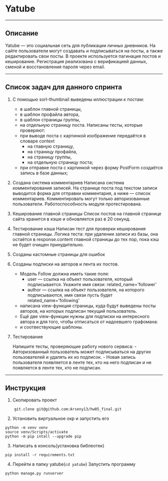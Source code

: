 # Yatube 
___
<h2>Описание</h2>

Yatube — это социальная сеть для публикации личных дневников. 
На сайте пользователи могут создавать и подписываться на посты, а также редактировать свои посты. В проекте используется пагинация постов и кеширование. Регистрация реализована с верификацией данных, сменой и восстановления пароля через email. 

___
<h2>Список задач для данного спринта</h2>

1. С помощью sorl-thumbnail выведены иллюстрации к постам:
    - в шаблон главной страницы,
    - в шаблон профайла автора,
    - в шаблон страницы группы,
    - на отдельную страницу поста.
    Написаны тесты, которые проверяют:
    - при выводе поста с картинкой изображение передаётся в словаре context
        - на главную страницу,
        - на страницу профайла,
        - на страницу группы,
        - на отдельную страницу поста;
    - при отправке поста с картинкой через форму PostForm создаётся запись в базе данных;

2. Создана система комментариев
    Написана система комментирования записей. На странице поста под текстом записи выводится форма для отправки комментария, а ниже — список комментариев. Комментировать могут только авторизованные пользователи. Работоспособность модуля протестирована.
3. Кеширование главной страницы
    Список постов на главной странице сайта хранится в кэше и обновляется раз в 20 секунд.
4. Тестирование кэша
    Написан тест для проверки кеширования главной страницы. Логика теста: при удалении записи из базы, она остаётся в response.content главной страницы до тех пор, пока кэш не будет очищен принудительно.
5. Созданы кастомные страницы для ошибок
6. Созданы подписки на авторов и лента их постов.
    - Модель Follow должна иметь такие поля:
        - user — ссылка на объект пользователя, который подписывается. Укажите имя связи: related_name='follower'
        - author — ссылка на объект пользователя, на которого подписываются, имя связи пусть будет related_name='following'
    - написана view-функция страницы, куда будут выведены посты авторов, на которых подписан текущий пользователь.
    - Ещё две view-функции нужны для подписки на интересного автора и для того, чтобы отписаться от надоевшего графомана:
    - и соотвествующие шаблоны.
7. Тестирование
    
    Напишите тесты, проверяющие работу нового сервиса:
        - Авторизованный пользователь может подписываться на других пользователей и удалять их из подписок.
        - Новая запись пользователя появляется в ленте тех, кто на него подписан и не появляется в ленте тех, кто не подписан.
___ 
<h2>Инструкция</h2>

1. Cкопировать проект 
```
    git.clone git@github.com:Arseny13/hw05_final.git
```
2. Установить виртуальное окр и запустить его 
```
python -m venv venv
source venv/Scripts/activate
python -m pip intall --upgrade pip
```
3. Написать в консоль(установка библеотек)
```
pip install -r requirements.txt
```
4. Перейти в папку yatube(```cd yatube```)
    Запустить программу
```
python manage.py runserver
```
